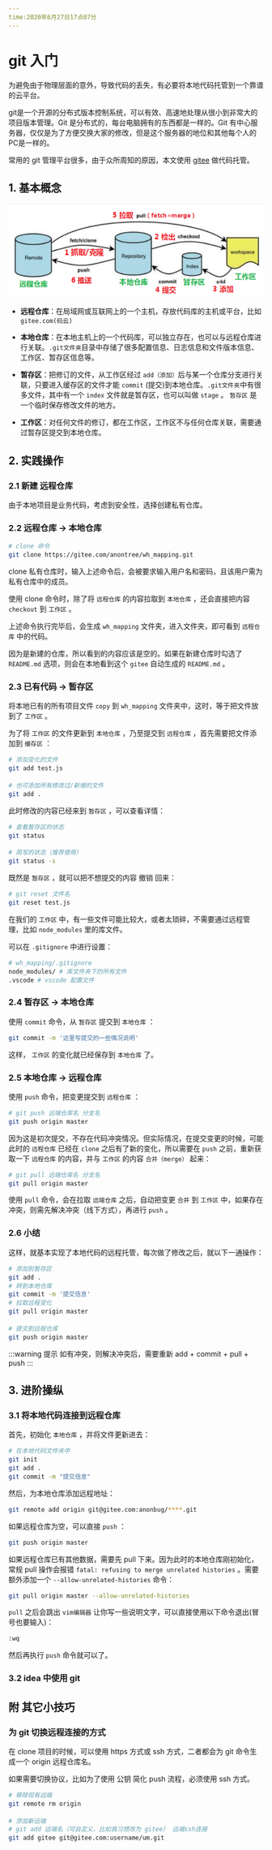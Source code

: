 ```yaml
---
time:2020年6月27日17点07分
---
```


# git 入门

为避免由于物理层面的意外，导致代码的丢失，有必要将本地代码托管到一个靠谱的云平台。

git是一个开源的分布式版本控制系统，可以有效、高速地处理从很小到非常大的项目版本管理。Git 是分布式的，每台电脑拥有的东西都是一样的。Git 有中心服务器，仅仅是为了方便交换大家的修改，但是这个服务器的地位和其他每个人的PC是一样的。

常用的 git 管理平台很多，由于众所周知的原因，本文使用 [gitee](https://gitee.com/) 做代码托管。

## 1. 基本概念
![](./imgs/git01.png)

- **远程仓库**：在局域网或互联网上的一个主机，存放代码库的主机或平台，比如`gitee.com(码云)`

- **本地仓库**：在本地主机上的一个代码库，可以独立存在，也可以与远程仓库进行关联。`.git文件夹`目录中存储了很多配置信息、日志信息和文件版本信息、工作区、暂存区信息等。

- **暂存区**：把修订的文件，从工作区经过 `add（添加）`后与某一个仓库分支进行关联，只要进入缓存区的文件才能 `commit` (提交)到本地仓库。`.git文件夹`中有很多文件，其中有一个 `index` 文件就是暂存区，也可以叫做 `stage` 。 `暂存区` 是一个临时保存修改文件的地方。

- **工作区**：对任何文件的修订，都在工作区，工作区不与任何仓库关联，需要通过暂存区提交到本地仓库。

## 2. 实践操作
### 2.1 新建 远程仓库
由于本地项目是业务代码，考虑到安全性，选择创建私有仓库。

### 2.2 远程仓库 -> 本地仓库
```sh
# clone 命令
git clone https://gitee.com/anontree/wh_mapping.git
```
clone 私有仓库时，输入上述命令后，会被要求输入用户名和密码，且该用户需为私有仓库中的成员。

使用 clone 命令时，除了将 `远程仓库` 的内容拉取到 `本地仓库` ，还会直接把内容 `checkout` 到 `工作区` 。

上述命令执行完毕后，会生成 `wh_mapping` 文件夹，进入文件夹，即可看到 `远程仓库` 中的代码。

因为是新建的仓库，所以看到的内容应该是空的。如果在新建仓库时勾选了 `README.md` 选项，则会在本地看到这个 `gitee` 自动生成的 `README.md` 。

### 2.3 已有代码  ->  暂存区
将本地已有的所有项目文件 `copy` 到 `wh_mapping` 文件夹中，这时，等于把文件放到了 `工作区` 。

为了将 `工作区` 的文件更新到 `本地仓库` ，乃至提交到 `远程仓库` ，首先需要把文件添加到 `缓存区` ：

```sh
# 添加变化的文件
git add test.js

# 也可添加所有修改过/新增的文件
git add .
```
此时修改的内容已经来到 `暂存区` ，可以查看详情：
```sh
# 查看暂存区的状态
git status

# 简写的状态（推荐使用）
git status -s
```

既然是 `暂存区` ，就可以把不想提交的内容 撤销 回来：
```sh
# git reset 文件名
git reset test.js
```
在我们的 `工作区` 中，有一些文件可能比较大，或者太琐碎，不需要通过远程管理，比如 `node_modules` 里的库文件。

可以在 `.gitignore` 中进行设置：
```sh
# wh_mapping/.gitignore
node_modules/ # 库文件夹下的所有文件
.vscode # vscode 配置文件
```
### 2.4 暂存区 -> 本地仓库
使用 `commit` 命令，从 `暂存区` 提交到 `本地仓库` ：

```sh
git commit -m '这里写提交的一些情况说明'
```
这样， `工作区` 的变化就已经保存到 `本地仓库` 了。

### 2.5 本地仓库 -> 远程仓库
使用 `push` 命令，把变更提交到 `远程仓库` ：
```sh
# git push 远端仓库名 分支名
git push origin master
```
因为这是初次提交，不存在代码冲突情况。但实际情况，在提交变更的时候，可能此时的 `远程仓库` 已经在 `clone` 之后有了新的变化，所以需要在 `push` 之前，重新获取一下 `远程仓库` 的内容，并与 `工作区` 的内容 `合并（merge）` 起来：
```sh
# git pull 远端仓库名 分支名
git pull origin master
```

使用 `pull` 命令，会在拉取 `远端仓库` 之后，自动把变更 `合并` 到 `工作区` 中，如果存在冲突，则需先解决冲突（线下方式），再进行 `push` 。

### 2.6 小结 
这样，就基本实现了本地代码的远程托管，每次做了修改之后，就以下一通操作：
```sh
# 添加到暂存区
git add .
# 转到本地仓库
git commit -m '提交信息'
# 拉取远程变化
git pull origin master

# 提交到远程仓库
git push origin master
```
:::warning 提示
如有冲突，则解决冲突后，需要重新 add + commit + pull + push
:::


## 3. 进阶操纵
### 3.1 将本地代码连接到远程仓库
首先，初始化 `本地仓库` ，并将文件更新进去：
```sh
# 在本地代码文件夹中
git init
git add .
git commit -m "提交信息"
```

然后，为本地仓库添加远程地址：

```sh
git remote add origin git@gitee.com:anonbug/****.git
```

如果远程仓库为空，可以直接 `push` ：
```sh
git push origin master
```

如果远程仓库已有其他数据，需要先 pull 下来。因为此时的本地仓库刚初始化，常规 pull 操作会报错 `fatal: refusing to merge unrelated histories` 。需要额外添加一个 `--allow-unrelated-histories` 命令：
```sh
git pull origin master --allow-unrelated-histories
```

`pull` 之后会跳出 `vim编辑器` 让你写一些说明文字，可以直接使用以下命令退出(冒号也要输入)：
```sh
:wq
```

然后再执行 `push` 命令就可以了。
### 3.2 idea 中使用 git

## 附 其它小技巧

### 为 git 切换远程连接的方式
在 clone 项目的时候，可以使用 https 方式或 ssh 方式，二者都会为 git 命令生成一个 origin 远程仓库名。

如果需要切换协议，比如为了使用 公钥 简化 push 流程，必须使用 ssh 方式。

```sh
# 移除现有远端
git remote rm origin

# 添加新远端
# git add 远端名（可自定义，比如我习惯改为 gitee） 远端ssh连接
git add gitee git@gitee.com:username/um.git
```
